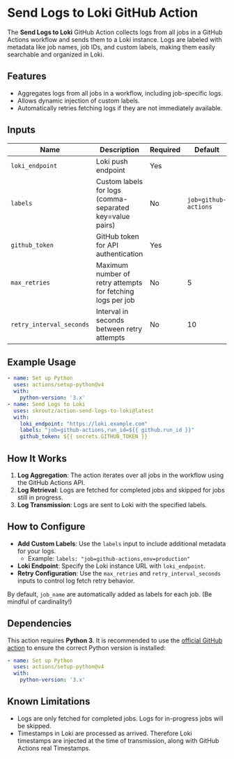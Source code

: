 # Send Logs to Loki GitHub Action

The **Send Logs to Loki** GitHub Action collects logs from all jobs in a GitHub Actions workflow and sends them to a Loki instance. Logs are labeled with metadata like job names, job IDs, and custom labels, making them easily searchable and organized in Loki.

## Features

- Aggregates logs from all jobs in a workflow, including job-specific logs.
- Allows dynamic injection of custom labels.
- Automatically retries fetching logs if they are not immediately available.

## Inputs

| Name                    | Description                                                | Required | Default              |
| ----------------------- | -----------------------------------------------------------| -------- | -------------------- |
| `loki_endpoint`         | Loki push endpoint                                         | Yes      |                      |
| `labels`                | Custom labels for logs (comma-separated key=value pairs)   | No       | `job=github-actions` |
| `github_token`          | GitHub token for API authentication                        | Yes      |                      |
| `max_retries`           | Maximum number of retry attempts for fetching logs per job | No      |  5                   |
| `retry_interval_seconds`| Interval in seconds between retry attempts                 | No      |  10                   |

## Example Usage

```yaml
- name: Set up Python
  uses: actions/setup-python@v4
  with:
    python-version: '3.x'
- name: Send Logs to Loki
  uses: skroutz/action-send-logs-to-loki@latest
  with:
    loki_endpoint: "https://loki.example.com"
    labels: "job=github-actions,run_id=${{ github.run_id }}"
    github_token: ${{ secrets.GITHUB_TOKEN }}
```

## How It Works

1. **Log Aggregation**: The action iterates over all jobs in the workflow using the GitHub Actions API.
2. **Log Retrieval**: Logs are fetched for completed jobs and skipped for jobs still in progress.
3. **Log Transmission**: Logs are sent to Loki with the specified labels.

## How to Configure

- **Add Custom Labels**: Use the `labels` input to include additional metadata for your logs.
  - Example: `labels: "job=github-actions,env=production"`
- **Loki Endpoint**: Specify the Loki instance URL with `loki_endpoint`.
- **Retry Configuration**: Use the `max_retries` and `retry_interval_seconds` inputs to control log fetch retry behavior.

By default, `job_name` are automatically added as labels for each job. (Be mindful of cardinality!)

## Dependencies

This action requires **Python 3**. It is recommended to use the [official GitHub action](https://github.com/actions/setup-python) to ensure the correct Python version is installed:

```yaml
- name: Set up Python
  uses: actions/setup-python@v4
  with:
    python-version: '3.x'
```

## Known Limitations

- Logs are only fetched for completed jobs. Logs for in-progress jobs will be skipped.
- Timestamps in Loki are processed as arrived. Therefore Loki timestamps are injected at the time of transmission, along with GitHub Actions real Timestamps.